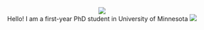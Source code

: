 <div align=center>
	<img src="https://capsule-render.vercel.app/api?type=waving&color=auto&height=300&section=header&text=Eunyoung%20Park&fontSize=90"/>
</div>
<div align="center">
Hello! I am a first-year PhD student in University of Minnesota
<img src="https://img.shields.io/badge/Gmail-#EA4335?style=flat=square&logo=Gmail&logoColor=white"/>
